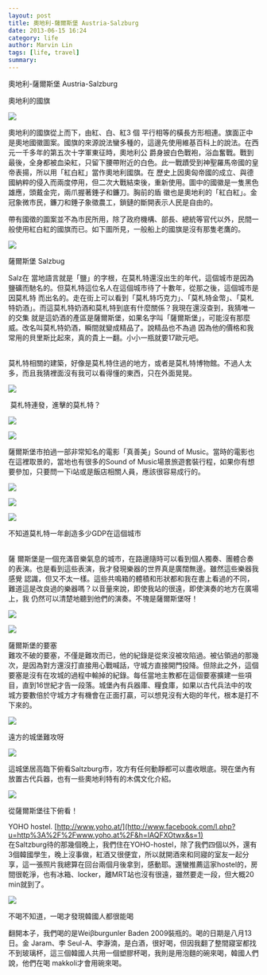 ```yaml
---
layout: post
title: 奧地利-薩爾斯堡 Austria-Salzburg  
date: 2013-06-15 16:24
category: life
author: Marvin Lin
tags: [life, travel]
summary: 
---
```


奧地利-薩爾斯堡 Austria-Salzburg  
  
奧地利的國旗  
  

[![](http://1.bp.blogspot.com/-EgWrSU9sPvo/Ubw7Oqjo9qI/AAAAAAAABY0/Q3I6OWJPAUs/s1600/ScreenHunter_69+Jun.+15+15.46.jpg)](http://1.bp.blogspot.com/-EgWrSU9sPvo/Ubw7Oqjo9qI/AAAAAAAABY0/Q3I6OWJPAUs/s1600/ScreenHunter_69+Jun.+15+15.46.jpg)

  
  
  
奧地利的國旗從上而下，由紅、白、紅3 個 平行相等的橫長方形相連。旗面正中是奧地國徽圖案。國旗的來源說法蠻多種的，這邊先使用維基百科上的說法。在西元一千多年的第五次十字軍東征時，奧地利公 爵身披白色戰袍，浴血奮戰。戰到最後，全身都被血染紅，只留下腰帶附近的白色。此一戰蹟受到神聖羅馬帝國的皇帝表揚，所以用「紅白紅」當作奧地利國旗。在 歷史上因奧匈帝國的成立、與德國納粹的侵入而兩度停用，但二次大戰結束後，重新使用。圖中的國徽是一隻黑色雄應，頭戴金完，兩爪握著錘子和鐮刀。胸前的盾 徽也是奧地利的「紅白紅」。金冠象微市民，鐮刀和錘子象徵農工，鎖鏈的斷開表示人民是自由的。  
  
帶有國徵的圖案並不為市民所用，除了政府機構、部長、總統等官代以外，民間一般使用紅白紅的國旗而已。如下圖所見，一般船上的國旗是沒有那隻老鷹的。  
  
  

[![](http://4.bp.blogspot.com/-ZYr0aDqqcLA/Ubw7OzWqfmI/AAAAAAAABZM/RFXIOPQDAYE/s320/ScreenHunter_70+Jun.+15+16.02.jpg)](http://4.bp.blogspot.com/-ZYr0aDqqcLA/Ubw7OzWqfmI/AAAAAAAABZM/RFXIOPQDAYE/s1600/ScreenHunter_70+Jun.+15+16.02.jpg)

  
薩爾斯堡 Salzbug  
  
Salz在 當地語言就是「鹽」的字根，在莫札特還沒出生的年代，這個城市是因為鹽礦而馳名的。但莫札特這位名人在這個城市待了十數年，從那之後，這個城市是因莫札特 而出名的。走在街上可以看到「莫札特巧克力」、「莫札特金幣」、「莫札特奶酒」。而這莫札特奶酒和莫札特到底有什麼關係？我現在還沒查到，我猜唯一的交集 就是這奶酒的產區是薩爾斯堡，如果名字叫「薩爾斯堡」，可能沒有那麼威。改名叫莫札特奶酒，瞬間就變成精品了。說精品也不為過 因為他的價格和我常用的貝里斯比起來，真的貴上一翻。小小一瓶就要17歐元吧。  
   
  
莫札特相關的建築，好像是莫札特住過的地方，或者是莫札特博物館。不過人太多，而且我猜裡面沒有我可以看得懂的東西，只在外面晃晃。  
  

[![](http://2.bp.blogspot.com/-byt8_GUhWWU/Ubw7O5cI2uI/AAAAAAAABZE/5GJAd_NgL2Q/s320/ScreenHunter_71+Jun.+15+16.29.jpg)](http://2.bp.blogspot.com/-byt8_GUhWWU/Ubw7O5cI2uI/AAAAAAAABZE/5GJAd_NgL2Q/s1600/ScreenHunter_71+Jun.+15+16.29.jpg)

  
 莫札特連發，進擊的莫札特？  
  
  

[![](http://4.bp.blogspot.com/--zAtT6PIqRA/Ubw7Pxa02UI/AAAAAAAABZk/gUuppCasvAE/s320/ScreenHunter_74+Jun.+15+16.54.jpg)](http://4.bp.blogspot.com/--zAtT6PIqRA/Ubw7Pxa02UI/AAAAAAAABZk/gUuppCasvAE/s1600/ScreenHunter_74+Jun.+15+16.54.jpg)

  

[![](http://3.bp.blogspot.com/-XQnmRe4pvt8/Ubw7P71bzYI/AAAAAAAABZg/u1jVyW38oXE/s320/ScreenHunter_75+Jun.+15+17.03.jpg)](http://3.bp.blogspot.com/-XQnmRe4pvt8/Ubw7P71bzYI/AAAAAAAABZg/u1jVyW38oXE/s1600/ScreenHunter_75+Jun.+15+17.03.jpg)

  
薩爾斯堡市拍過一部非常知名的電影「真善美」Sound of Music。當時的電影也在這裡取景的，當地也有很多的Sound of Music場景旅遊套裝行程，如果你有想要參加，只要問一下i站或是飯店相關人員，應該很容易成行的。  
  

[![](http://3.bp.blogspot.com/-O3VKUzgcdF4/Ubw7PHs5cPI/AAAAAAAABZI/xINkGndkn1I/s320/ScreenHunter_72+Jun.+15+16.51.jpg)](http://3.bp.blogspot.com/-O3VKUzgcdF4/Ubw7PHs5cPI/AAAAAAAABZI/xINkGndkn1I/s1600/ScreenHunter_72+Jun.+15+16.51.jpg)

  

[![](http://4.bp.blogspot.com/-HLqoEl2iMo0/Ubw7PhoP3ZI/AAAAAAAABZc/W1W10_R_5Ts/s320/ScreenHunter_73+Jun.+15+16.54.jpg)](http://4.bp.blogspot.com/-HLqoEl2iMo0/Ubw7PhoP3ZI/AAAAAAAABZc/W1W10_R_5Ts/s1600/ScreenHunter_73+Jun.+15+16.54.jpg)

  

[![](http://4.bp.blogspot.com/-v3lUh_w38Gw/Ubw7RNW_VQI/AAAAAAAABaE/d2dB1ranDhU/s320/ScreenHunter_79+Jun.+15+17.11.jpg)](http://4.bp.blogspot.com/-v3lUh_w38Gw/Ubw7RNW_VQI/AAAAAAAABaE/d2dB1ranDhU/s1600/ScreenHunter_79+Jun.+15+17.11.jpg)

  
  

不知道莫札特一年創造多少GDP在這個城市

  
    
薩 爾斯堡是一個充滿音樂氣息的城市，在路邊隨時可以看到個人獨奏、團體合奏的表演。也是看到這些表演，我才發現樂器的世界真是廣闊無邊。雖然這些樂器我感覺 認識，但又不太一樣。這些共鳴箱的體積和形狀都和我在書上看過的不同，難道這是改良過的樂器嗎？以音量來說，即使我站的很遠，即使演奏的地方在廣場上，我 仍然可以清楚地聽到他們的演奏。不塊是薩爾斯堡呀！  
  

[![](http://4.bp.blogspot.com/-vuAuTfS6K38/Ubw7RTJejrI/AAAAAAAABaQ/Pg0reiZL3zY/s320/ScreenHunter_80+Jun.+15+17.14.jpg)](http://4.bp.blogspot.com/-vuAuTfS6K38/Ubw7RTJejrI/AAAAAAAABaQ/Pg0reiZL3zY/s1600/ScreenHunter_80+Jun.+15+17.14.jpg)

  

[![](http://4.bp.blogspot.com/-YX9uYb8fIRo/Ubw7RmNHaLI/AAAAAAAABaY/kgTuphTWWuE/s320/ScreenHunter_81+Jun.+15+17.14.jpg)](http://4.bp.blogspot.com/-YX9uYb8fIRo/Ubw7RmNHaLI/AAAAAAAABaY/kgTuphTWWuE/s1600/ScreenHunter_81+Jun.+15+17.14.jpg)

  
  
  
  
薩爾斯堡的要塞  
難攻不破的要塞，不僅是難攻而已，他的紀錄是從來沒被攻陷過。被佔領過的那幾次，是因為對方還沒打直接用心戰喊話，守城方直接開門投降。但除此之外，這個要塞是沒有在攻城的過程中輸掉的紀錄。每任當地主教都在這個要塞擴建一些項目，直到16世紀才告一段落。城堡內有兵器庫、糧食庫，如果以古代兵法中的攻城方要數倍於守城方才有機會在正面打贏，可以想見沒有大砲的年代，根本是打不下來的。  
  

[![](http://1.bp.blogspot.com/-smXgSB_67RA/Ubw7QWRZDRI/AAAAAAAABZ0/s0g95npye-U/s320/ScreenHunter_76+Jun.+15+17.09.jpg)](http://1.bp.blogspot.com/-smXgSB_67RA/Ubw7QWRZDRI/AAAAAAAABZ0/s0g95npye-U/s1600/ScreenHunter_76+Jun.+15+17.09.jpg)

  
  

遠方的城堡難攻呀

  
  
  
  
  

[![](http://1.bp.blogspot.com/-yekgZvPJz1I/Ubw7QmKy4kI/AAAAAAAABZ4/4Hr7coRUAOQ/s320/ScreenHunter_77+Jun.+15+17.10.jpg)](http://1.bp.blogspot.com/-yekgZvPJz1I/Ubw7QmKy4kI/AAAAAAAABZ4/4Hr7coRUAOQ/s1600/ScreenHunter_77+Jun.+15+17.10.jpg)

  
  
  
這城堡居高臨下俯看Saltzburg市，攻方有任何動靜都可以盡收眼底。現在堡內有放置古代兵器，也有一些奧地利特有的木偶文化介紹。  
  

[![](http://4.bp.blogspot.com/-4FbDEE3LBoU/Ubw7SUcJAvI/AAAAAAAABak/UcI0d33Ef8s/s320/ScreenHunter_83+Jun.+15+17.50.jpg)](http://4.bp.blogspot.com/-4FbDEE3LBoU/Ubw7SUcJAvI/AAAAAAAABak/UcI0d33Ef8s/s1600/ScreenHunter_83+Jun.+15+17.50.jpg)

  

從薩爾斯堡往下俯看！

  
  
YOHO hostel. [http://www.yoho.at/](http://www.facebook.com/l.php?u=http%3A%2F%2Fwww.yoho.at%2F&h=IAQFXOtwx&s=1)  
在Saltzburg待的那幾個晚上，我們住在YOHO-hostel，除了我們四個以外，還有3個韓國學生，晚上沒事做，紅酒又很便宜，所以就開酒來和同寢的室友一起分享，這一張照片我總算在回台兩個月後拿到，感動耶。還蠻推薦這家hostel的，房間很乾淨，也有冰箱、locker，離MRT站也沒有很遠，雖然要走一段，但大概20 min就到了。  
  

[![](http://2.bp.blogspot.com/-_P68iQ9beAk/Ubw7R93c13I/AAAAAAAABag/QMSSqGE7d9Q/s320/ScreenHunter_82+Jun.+15+17.23.jpg)](http://2.bp.blogspot.com/-_P68iQ9beAk/Ubw7R93c13I/AAAAAAAABag/QMSSqGE7d9Q/s1600/ScreenHunter_82+Jun.+15+17.23.jpg)

  

不喝不知道，一喝才發現韓國人都很能喝

  
翻開本子，我們喝的是Weiβburgunler Baden 2009裝瓶的。喝的日期是八月13日。金 Jaram、李 Seul-A、李瀞湳，是白酒，很好喝，但因我翻了整間寢室都找不到玻璃杯，這三個韓國人共用一個塑膠杯喝，我則是用泡麵的碗來喝，韓國人們說，他們在喝 makkoli才會用碗來喝。